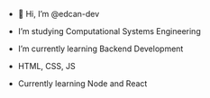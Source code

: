 - 👋 Hi, I’m @edcan-dev
- I’m studying Computational Systems Engineering 
- I’m currently learning Backend Development

- HTML, CSS, JS
- Currently learning Node and React

<!---
DacuinBass/DacuinBass is a ✨ special ✨ repository because its `README.md` (this file) appears on your GitHub profile.
You can click the Preview link to take a look at your changes.
--->
